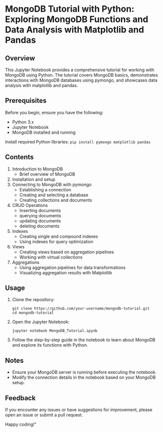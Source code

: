 # MongoDB Tutorial with Python: Exploring MongoDB Functions and Data Analysis with Matplotlib and Pandas

## Overview
This Jupyter Notebook provides a comprehensive tutorial for working with MongoDB using Python. The tutorial covers MongoDB basics, demonstrates interactions with MongoDB databases using pymongo, and showcases data analysis with matplotlib and pandas.

## Prerequisites
Before you begin, ensure you have the following:

- Python 3.x
- Jupyter Notebook
- MongoDB installed and running

Install required Python libraries:
    ```
    pip install pymongo matplotlib pandas
    ```
## Contents
1. Introduction to MongoDB
    - Brief overview of MongoDB
2. Installation and setup
3. Connecting to MongoDB with pymongo
    - Establishing a connection
    - Creating and selecting a database
    - Creating collections and documents
4. CRUD Operations
    - Inserting documents
    - querying documents
    - updating documents
    - deleting documents
5. Indexes
    - Creating single and compound indexes
    - Using indexes for query optimization   
6. Views
    - Creating views based on aggregation pipelines
    - Working with virtual collections      
7. Aggregations
    - Using aggregation pipelines for data transformations
    - Visualizing aggregation results with Matplotlib


## Usage
1. Clone the repository:
    ```
    git clone https://github.com/your-username/mongodb-tutorial.git
    cd mongodb-tutorial
    ```
2. Open the Jupyter Notebook:
    ```
    jupyter notebook MongoDB_Tutorial.ipynb
    ```
3. Follow the step-by-step guide in the notebook to learn about MongoDB and explore its functions with Python.

## Notes
- Ensure your MongoDB server is running before executing the notebook.
- Modify the connection details in the notebook based on your MongoDB setup.

## Feedback
If you encounter any issues or have suggestions for improvement, please open an issue or submit a pull request.

Happy coding!"
